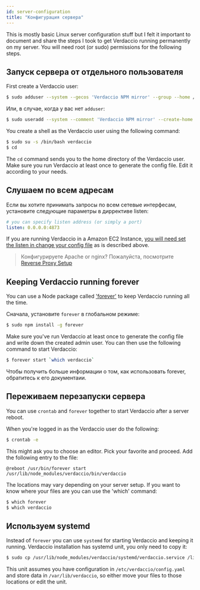 ```yaml
---
id: server-configuration
title: "Конфигурация сервера"
---
```


This is mostly basic Linux server configuration stuff but I felt it important to document and share the steps I took to get Verdaccio running permanently on my server. You will need root (or sudo) permissions for the following steps.

## Запуск сервера от отдельного пользователя

First create a Verdaccio user:

```bash
$ sudo adduser --system --gecos 'Verdaccio NPM mirror' --group --home /var/lib/verdaccio verdaccio
```

Или, в случае, когда у вас нет `adduser`:

```bash
$ sudo useradd --system --comment 'Verdaccio NPM mirror' --create-home --home-dir /var/lib/verdaccio --shell /sbin/nologin verdaccio
```

You create a shell as the Verdaccio user using the following command:

```bash
$ sudo su -s /bin/bash verdaccio
$ cd
```

The `cd` command sends you to the home directory of the Verdaccio user. Make sure you run Verdaccio at least once to generate the config file. Edit it according to your needs.

## Слушаем по всем адресам

Если вы хотите принимать запросы по всем сетевые интерфесам, установите следующие параметры в диррективе listen:

```yaml
# you can specify listen address (or simply a port)
listen: 0.0.0.0:4873
```

If you are running Verdaccio in a Amazon EC2 Instance, [you will need set the listen in change your config file](https://github.com/verdaccio/verdaccio/issues/314#issuecomment-327852203) as is described above.

> Конфигурируете Apache or nginx? Пожалуйста, посмотрите [Reverse Proxy Setup](reverse-proxy.md)

## Keeping Verdaccio running forever

You can use a Node package called ['forever'](https://github.com/nodejitsu/forever) to keep Verdaccio running all the time.

Сначала, установите `forever` в глобальном режиме:

```bash
$ sudo npm install -g forever
```

Make sure you've run Verdaccio at least once to generate the config file and write down the created admin user. You can then use the following command to start Verdaccio:

```bash
$ forever start `which verdaccio`
```

Чтобы получить больше информации о том, как использовать forever, обратитесь к его документаии.

## Переживаем перезапуски сервера

You can use `crontab` and `forever` together to start Verdaccio after a server reboot.

When you're logged in as the Verdaccio user do the following:

```bash
$ crontab -e
```

This might ask you to choose an editor. Pick your favorite and proceed. Add the following entry to the file:

    @reboot /usr/bin/forever start /usr/lib/node_modules/verdaccio/bin/verdaccio
    

The locations may vary depending on your server setup. If you want to know where your files are you can use the 'which' command:

```bash
$ which forever
$ which verdaccio
```

## Используем systemd

Instead of `forever` you can use `systemd` for starting Verdaccio and keeping it running. Verdaccio installation has systemd unit, you only need to copy it:

```bash
$ sudo cp /usr/lib/node_modules/verdaccio/systemd/verdaccio.service /lib/systemd/system/ && sudo systemctl daemon-reload
```

This unit assumes you have configuration in `/etc/verdaccio/config.yaml` and store data in `/var/lib/verdaccio`, so either move your files to those locations or edit the unit.